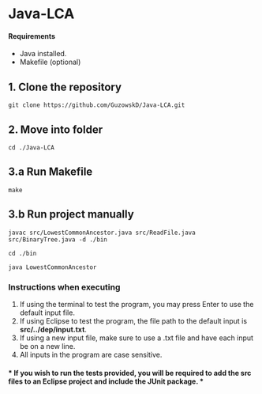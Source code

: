 # Java-LCA

#### Requirements
- Java installed.
- Makefile (optional)

## 1. Clone the repository
```
git clone https://github.com/GuzowskD/Java-LCA.git
```
## 2. Move into folder
```
cd ./Java-LCA
```
## 3.a Run Makefile
```
make
```
## 3.b Run project manually
```
javac src/LowestCommonAncestor.java src/ReadFile.java src/BinaryTree.java -d ./bin
```
```
cd ./bin
```
```
java LowestCommonAncestor
```
### Instructions when executing
1. If using the terminal to test the program, you may press Enter to use the default input file.
2. If using Eclipse to test the program, the file path to the default input is __src/../dep/input.txt__.
3. If using a new input file, make sure to use a .txt file and have each input be on a new line.
4. All inputs in the program are case sensitive.


#### * If you wish to run the tests provided, you will be required to add the src files to an Eclipse project and include the JUnit package. *
